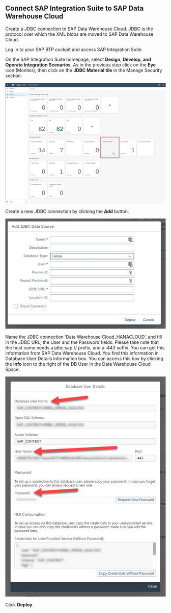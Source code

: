## Connect SAP Integration Suite to SAP Data Warehouse Cloud

Create a JDBC connection to SAP Data Warehouse Cloud.  JDBC is the protocol over which the XML blobs are moved to SAP Data Warehouse Cloud. 

Log in to your SAP BTP cockpit and access SAP Integration Suite.  

On the SAP Integration Suite homepage, select **Design, Develop, and Operate Integration Scenarios**.  As in the previous step click on the **Eye** icon (Monitor), then click on the **JDBC Material tile** in the Manage Security section.

![CIS Connection DWC](../images/CISLane_ConnectDWC1.png)

Create a new JDBC connection by clicking the **Add** button.

![CIS Connection DWC](../images/CISLane_ConnectDWC2.png)

Name the JDBC connection ‘Data Warehouse Cloud_HANACLOUD’, and fill in the JDBC URL, the User and the Password fields. Please take note that the host name needs a jdbc:sap:// prefix, and a :443 suffix. You can get this information from SAP Data Warehouse Cloud.  You find this information in Database User Details information box.  You can access this box by clicking the **info** icon to the right of the DB User in the Data Warehouse Cloud Space.

![CIS Connection DWC](../images/CISLane_ConnectDWC3.png) 

Click **Deploy**. 
